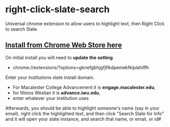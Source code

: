# right-click-slate-search
Universal chrome extension to allow users to highlight text, then Right Click to search Slate.

## [Install from Chrome Web Store here ](https://chrome.google.com/webstore/detail/lloyds-slate-right-click/gknefgbhjgfjflkdpemekfkiplahiffh)

On initial install you will need to **update the setting** 
 * chrome://extensions/?options=gknefgbhjgfjflkdpemekfkiplahiffh
 
Enter your institutions slate install domain.  
 - For Macalester College Advancement it is **engage.macalester.edu**, 
 - for Illinios Weslian it is **advance.iwu.edu**, 
 - enter whatever your institution uses

Afterwards, you should be able to highlight someone's name (say in your email), right click the highlighted text, and then click "Search Slate for Info" and it will open your slate instance, and search that name, or email, or id#
